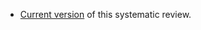
- [Current version](http://onlinelibrary.wiley.com/doi/10.1002/14651858.CD003123.pub3/epdf/abstract) of this systematic review.
